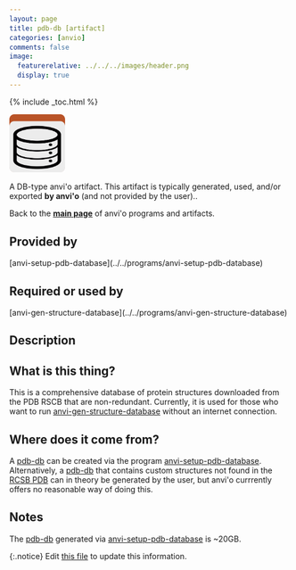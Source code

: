 ```yaml
---
layout: page
title: pdb-db [artifact]
categories: [anvio]
comments: false
image:
  featurerelative: ../../../images/header.png
  display: true
---
```



{% include _toc.html %}


<img src="../../images/icons/DB.png" alt="DB" style="width:100px; border:none" />

A DB-type anvi'o artifact. This artifact is typically generated, used, and/or exported **by anvi'o** (and not provided by the user)..

Back to the **[main page](../../)** of anvi'o programs and artifacts.

## Provided by


<p style="text-align: left" markdown="1"><span class="artifact-p">[anvi-setup-pdb-database](../../programs/anvi-setup-pdb-database)</span></p>


## Required or used by


<p style="text-align: left" markdown="1"><span class="artifact-r">[anvi-gen-structure-database](../../programs/anvi-gen-structure-database)</span></p>


## Description


## What is this thing?  

This is a comprehensive database of protein structures downloaded from the PDB RSCB that are non-redundant. Currently, it is used for those who want to run <span class="artifact-n">[anvi-gen-structure-database](/help/7/programs/anvi-gen-structure-database)</span> without an internet connection.


## Where does it come from?  

A <span class="artifact-n">[pdb-db](/help/7/artifacts/pdb-db)</span> can be created via the program <span class="artifact-n">[anvi-setup-pdb-database](/help/7/programs/anvi-setup-pdb-database)</span>. Alternatively, a <span class="artifact-n">[pdb-db](/help/7/artifacts/pdb-db)</span> that contains custom structures not found in the [RCSB PDB](https://www.rcsb.org/) can in theory be generated by the user, but anvi'o currrently offers no reasonable way of doing this.


## Notes 

The <span class="artifact-n">[pdb-db](/help/7/artifacts/pdb-db)</span> generated via <span class="artifact-n">[anvi-setup-pdb-database](/help/7/programs/anvi-setup-pdb-database)</span> is ~20GB.  



{:.notice}
Edit [this file](https://github.com/merenlab/anvio/tree/master/anvio/docs/artifacts/pdb-db.md) to update this information.

